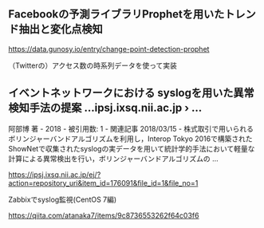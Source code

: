 
## Facebookの予測ライブラリProphetを用いたトレンド抽出と変化点検知

https://data.gunosy.io/entry/change-point-detection-prophet

（Twitterの）アクセス数の時系列データを使って実装


## イベントネットワークにおける syslogを用いた異常検知手法の提案 ...ipsj.ixsq.nii.ac.jp › ...
阿部博 著 - ‎2018 - ‎被引用数: 1 - ‎関連記事
2018/03/15 - 株式取引で用いられるボリンジャーバンドアルゴリズムを利用し，Interop Tokyo 2016で構築されたShowNetで収集されたsyslogの実データを用いて統計学的手法において軽量な計算による異常検出を行い，ボリンジャーバンドアルゴリズムの ...



https://ipsj.ixsq.nii.ac.jp/ej/?action=repository_uri&item_id=176091&file_id=1&file_no=1


Zabbixでsyslog監視(CentOS 7編)

https://qiita.com/atanaka7/items/9c8736553262f64c03f6
